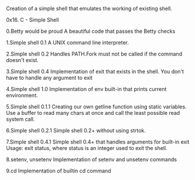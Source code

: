 Creation of a simple shell that emulates the working of existing shell.

0x16. C - Simple Shell

0.Betty would be proud
A beautiful code that passes the Betty checks

1.Simple shell 0.1
A UNIX command line interpreter.

2.Simple shell 0.2
Handles PATH.Fork must not be called if the command doesn't exist.

3.Simple shell 0.4
Implementation of exit that exists in the shell. You don't have to handle any argument to exit

4.Simple shell 1.0
Implementation of env built-in that prints current environment.

5.Simple shell 0.1.1
Creating our own getline function using static variables. Use a buffer to read many chars at once and call the least possible read system call.

6.Simple shell 0.2.1
Simple shell 0.2+ without using strtok.

7.Simple shell 0.4.1
Simple shell 0.4+ that handles arguments for built-in exit
Usage: exit status, where status is an integer used to exit the shell.

8.setenv, unsetenv
Implementation of setenv and unsetenv commands

9.cd
Implementation of builtin cd command
